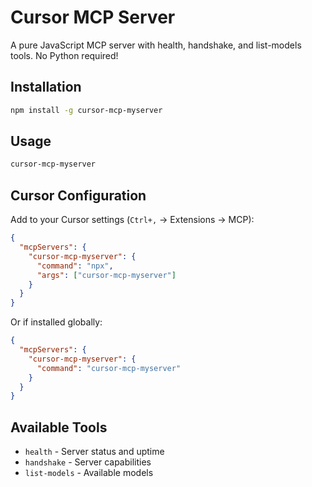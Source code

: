 # Cursor MCP Server

A pure JavaScript MCP server with health, handshake, and list-models tools. No Python required!

## Installation

```bash
npm install -g cursor-mcp-myserver
```

## Usage

```bash
cursor-mcp-myserver
```

## Cursor Configuration

Add to your Cursor settings (`Ctrl+,` → Extensions → MCP):

```json
{
  "mcpServers": {
    "cursor-mcp-myserver": {
      "command": "npx",
      "args": ["cursor-mcp-myserver"]
    }
  }
}
```

Or if installed globally:

```json
{
  "mcpServers": {
    "cursor-mcp-myserver": {
      "command": "cursor-mcp-myserver"
    }
  }
}
```

## Available Tools

- `health` - Server status and uptime
- `handshake` - Server capabilities
- `list-models` - Available models